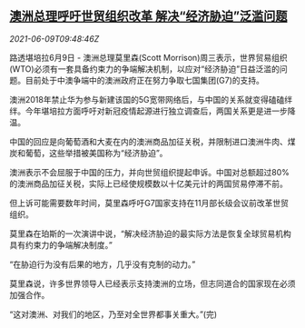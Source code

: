 <!--1623232863000-->
[澳洲总理呼吁世贸组织改革 解决“经济胁迫”泛滥问题](https://cn.reuters.com/article/au-morrison-wto-reform-0609-idCNKCS2DL0Z2)
------

<div><i>2021-06-09T09:48:46Z</i></div><p>路透堪培拉6月9日 - 澳洲总理莫里森(Scott Morrison)周三表示，世界贸易组织(WTO)必须有一套具备约束力的争端解决机制，以应对“经济胁迫”日益泛滥的问题。目前处于中澳争端中的澳洲政府正在努力争取七国集团(G7)的支持。</p><p>澳洲2018年禁止华为参与新建该国的5G宽带网络后，与中国的关系就变得磕磕绊绊。今年堪培拉方面呼吁对新冠疫情起源进行独立调查后，两国关系更是进一步降温。</p><p>中国的回应是向葡萄酒和大麦在内的澳洲商品加征关税，并限制进口澳洲牛肉、煤炭和葡萄，这些举措被美国称为“经济胁迫”。</p><p>澳洲表示不会屈服于中国的压力，并向世贸组织提起申诉。中国对总额超过80%的澳洲商品加征关税，实际上已经使规模数以十亿美元计的两国贸易停滞不前。</p><p>但上诉可能需要数年时间，莫里森呼吁G7国家支持在11月部长级会议前改革世贸组织。</p><p>莫里森在珀斯的一次演讲中说，“解决经济胁迫的最实际方法是恢复全球贸易机构具有约束力的争端解决制度。”</p><p>“在胁迫行为没有后果的地方，几乎没有克制的动力。”</p><p>莫里森说，许多世界领导人已经表示支持澳洲的立场，但志同道合的国家现在必须加强合作。</p><p>“这对澳洲、对我们的地区，乃至对全世界都事关重大。”(完)</p>
